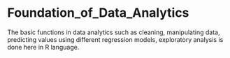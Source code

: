 # Foundation_of_Data_Analytics

The basic functions in data analytics such as cleaning, manipulating data, predicting values using different regression models, exploratory analysis is done here in R language.
